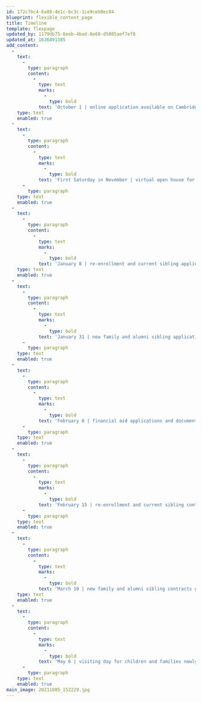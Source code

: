 ```yaml
---
id: 172c7bc4-6a88-4e1c-bc3c-1ce9ceb0ec84
blueprint: flexible_content_page
title: Timeline
template: flexpage
updated_by: 1179db75-8eeb-4bad-8e60-d5005aef7ef8
updated_at: 1636491385
add_content:
  -
    text:
      -
        type: paragraph
        content:
          -
            type: text
            marks:
              -
                type: bold
            text: 'October 1 | online application available on Cambridge-Ellis website'
    type: text
    enabled: true
  -
    text:
      -
        type: paragraph
        content:
          -
            type: text
            marks:
              -
                type: bold
            text: 'First Saturday in November | virtual open house for perspective families'
      -
        type: paragraph
    type: text
    enabled: true
  -
    text:
      -
        type: paragraph
        content:
          -
            type: text
            marks:
              -
                type: bold
            text: 'January 8 | re-enrollment and current sibling applications due'
    type: text
    enabled: true
  -
    text:
      -
        type: paragraph
        content:
          -
            type: text
            marks:
              -
                type: bold
            text: 'January 31 | new family and alumni sibling applications due'
      -
        type: paragraph
    type: text
    enabled: true
  -
    text:
      -
        type: paragraph
        content:
          -
            type: text
            marks:
              -
                type: bold
            text: 'February 8 | financial aid applications and documents due'
      -
        type: paragraph
    type: text
    enabled: true
  -
    text:
      -
        type: paragraph
        content:
          -
            type: text
            marks:
              -
                type: bold
            text: 'February 15 | re-enrollment and current sibling contracts go out'
      -
        type: paragraph
    type: text
    enabled: true
  -
    text:
      -
        type: paragraph
        content:
          -
            type: text
            marks:
              -
                type: bold
            text: 'March 10 | new family and alumni sibling contracts go out'
    type: text
    enabled: true
  -
    text:
      -
        type: paragraph
        content:
          -
            type: text
            marks:
              -
                type: bold
            text: 'May 6 | visiting day for children and families newly admitted to Cambridge-Ellis'
      -
        type: paragraph
    type: text
    enabled: true
main_image: 20211005_152229.jpg
---
```

